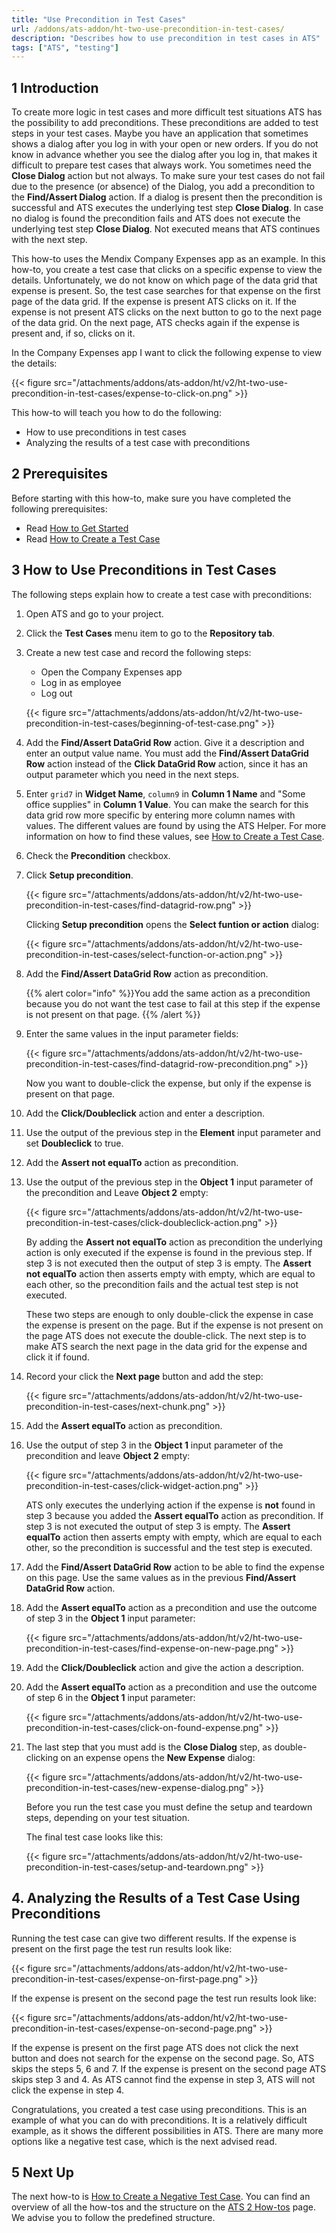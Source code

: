 ```yaml
---
title: "Use Precondition in Test Cases"
url: /addons/ats-addon/ht-two-use-precondition-in-test-cases/
description: "Describes how to use precondition in test cases in ATS"
tags: ["ATS", "testing"]
---
```


## 1 Introduction

To create more logic in test cases and more difficult test situations ATS has the possibility to add preconditions. These preconditions are added to test steps in your test cases. Maybe you have an application that sometimes shows a dialog after you log in with your open or new orders. If you do not know in advance whether you see the dialog after you log in, that makes it difficult to prepare test cases that always work. You sometimes need the **Close Dialog** action but not always. To make sure your test cases do not fail due to the presence (or absence) of the Dialog, you add a precondition to the **Find/Assert Dialog** action. If a dialog is present then the precondition is successful and ATS executes the underlying test step **Close Dialog**. In case no dialog is found the precondition fails and ATS does not execute the underlying test step **Close Dialog**. Not executed means that ATS continues with the next step.

This how-to uses the Mendix Company Expenses app as an example. In this how-to, you create a test case that clicks on a specific expense to view the details. Unfortunately, we do not know on which page of the data grid that expense is present. So, the test case searches for that expense on the first page of the data grid. If the expense is present ATS clicks on it. If the expense is not present ATS clicks on the next button to go to the next page of the data grid. On the next page, ATS checks again if the expense is present and, if so, clicks on it.  

In the Company Expenses app I want to click the following expense to view the details:

{{< figure src="/attachments/addons/ats-addon/ht/v2/ht-two-use-precondition-in-test-cases/expense-to-click-on.png" >}}

This how-to will teach you how to do the following:

* How to use preconditions in test cases
* Analyzing the results of a test case with preconditions

## 2 Prerequisites

Before starting with this how-to, make sure you have completed the following prerequisites:

* Read [How to Get Started](/addons/ats-addon/ht-two-getting-started/)
* Read [How to Create a Test Case](/addons/ats-addon/ht-two-create-a-test-case/)

## 3 How to Use Preconditions in Test Cases

The following steps explain how to create a test case with preconditions: 

1. Open ATS and go to your project.
2. Click the **Test Cases** menu item to go to the **Repository tab**.
3. Create a new test case and record the following steps:

    * Open the Company Expenses app
    * Log in as employee
    * Log out

    {{< figure src="/attachments/addons/ats-addon/ht/v2/ht-two-use-precondition-in-test-cases/beginning-of-test-case.png" >}}

4. Add the **Find/Assert DataGrid Row** action. Give it a description and enter an output value name. You must add the **Find/Assert DataGrid Row** action instead of the **Click DataGrid Row** action, since it has an output parameter which you need in the next steps.
5. Enter `grid7` in **Widget Name**, `column9` in **Column 1 Name** and "Some office supplies" in **Column 1 Value**. You can make the search for this data grid row more specific by entering more column names with values. The different values are found by using the ATS Helper. For more information on how to find these values, see [How to Create a Test Case](/addons/ats-addon/ht-two-create-a-test-case/).
6. Check the **Precondition** checkbox.
7. Click **Setup precondition**.

    {{< figure src="/attachments/addons/ats-addon/ht/v2/ht-two-use-precondition-in-test-cases/find-datagrid-row.png" >}}

    Clicking **Setup precondition** opens the **Select funtion or action** dialog:

    {{< figure src="/attachments/addons/ats-addon/ht/v2/ht-two-use-precondition-in-test-cases/select-function-or-action.png" >}}

8. Add the **Find/Assert DataGrid Row** action as precondition. 

    {{% alert color="info" %}}You add the same action as a precondition because you do not want the test case to fail at this step if the expense is not present on that page.
    {{% /alert %}}

9. Enter the same values in the input parameter fields:

    {{< figure src="/attachments/addons/ats-addon/ht/v2/ht-two-use-precondition-in-test-cases/find-datagrid-row-precondition.png" >}}

    Now you want to double-click the expense, but only if the expense is present on that page.

10. Add the **Click/Doubleclick** action and enter a description. 
11. Use the output of the previous step in the **Element** input parameter and set **Doubleclick** to true. 
12. Add the **Assert not equalTo** action as precondition.
13. Use the output of the previous step in the **Object 1** input parameter of the precondition and Leave **Object 2** empty:

    {{< figure src="/attachments/addons/ats-addon/ht/v2/ht-two-use-precondition-in-test-cases/click-doubleclick-action.png" >}}

    By adding the **Assert not equalTo** action as precondition the underlying action is only executed if the expense is found in the previous step. If step 3 is not executed then the output of step 3 is empty. The **Assert not equalTo** action then asserts empty with empty, which are equal to each other, so the precondition fails and the actual test step is not executed. 

    These two steps are enough to only double-click the expense in case the expense is present on the page. But if the expense is not present on the page ATS does not execute the double-click. The next step is to make ATS search the next page in the data grid for the expense and click it if found.

14. Record your click the **Next page** button and add the step:

    {{< figure src="/attachments/addons/ats-addon/ht/v2/ht-two-use-precondition-in-test-cases/next-chunk.png" >}}

15. Add the **Assert equalTo** action as precondition.
16. Use the output of step 3 in the **Object 1** input parameter of the precondition and leave **Object 2** empty: 

    {{< figure src="/attachments/addons/ats-addon/ht/v2/ht-two-use-precondition-in-test-cases/click-widget-action.png" >}}

    ATS only executes the underlying action if the expense is **not** found in step 3 because you added the **Assert equalTo** action as precondition. If step 3 is not executed the output of step 3 is empty. The **Assert equalTo** action then asserts empty with empty, which are equal to each other, so the precondition is successful and the test step is executed.

17. Add the **Find/Assert DataGrid Row** action to be able to find the expense on this page. Use the same values as in the previous **Find/Assert DataGrid Row** action.
18. Add the **Assert equalTo** action as a precondition and use the outcome of step 3 in the **Object 1** input parameter:

    {{< figure src="/attachments/addons/ats-addon/ht/v2/ht-two-use-precondition-in-test-cases/find-expense-on-new-page.png" >}}

19. Add the **Click/Doubleclick** action and give the action a description.
20. Add the **Assert equalTo** action as a precondition and use the outcome of step 6 in the **Object 1** input parameter:

    {{< figure src="/attachments/addons/ats-addon/ht/v2/ht-two-use-precondition-in-test-cases/click-on-found-expense.png" >}}

21. The last step that you must add is the **Close Dialog** step, as double-clicking on an expense opens the **New Expense** dialog:

    {{< figure src="/attachments/addons/ats-addon/ht/v2/ht-two-use-precondition-in-test-cases/new-expense-dialog.png" >}}

    Before you run the test case you must define the setup and teardown steps, depending on your test situation.

    The final test case looks like this:

    {{< figure src="/attachments/addons/ats-addon/ht/v2/ht-two-use-precondition-in-test-cases/setup-and-teardown.png" >}}

## 4. Analyzing the Results of a Test Case Using Preconditions

Running the test case can give two different results. If the expense is present on the first page the test run results look like:

{{< figure src="/attachments/addons/ats-addon/ht/v2/ht-two-use-precondition-in-test-cases/expense-on-first-page.png" >}}

If the expense is present on the second page the test run results look like:

{{< figure src="/attachments/addons/ats-addon/ht/v2/ht-two-use-precondition-in-test-cases/expense-on-second-page.png" >}}

If the expense is present on the first page ATS does not click the next button and does not search for the expense on the second page. So, ATS skips the steps 5, 6 and 7. If the expense is present on the second page ATS skips step 3 and 4. As ATS cannot find the expense in step 3, ATS will not click the expense in step 4.

Congratulations, you created a test case using preconditions. This is an example of what you can do with preconditions. It is a relatively difficult example, as it shows the different possibilities in ATS. There are many more options like a negative test case, which is the next advised read. 

## 5 Next Up

The next how-to is [How to Create a Negative Test Case](/addons/ats-addon/ht-two-create-a-negative-test-case/). You can find an overview of all the how-tos and the structure on the [ATS 2 How-tos](/addons/ats-addon/ht-two/) page. We advise you to follow the predefined structure.
